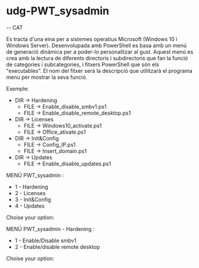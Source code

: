 # udg-PWT_sysadmin

-- CAT </p>
Es tracta d'una eina per a sistemes operatius Microsoft (Windows 10 i Windows Server). Desenvolupada amb PowerShell es basa amb un menú de generació dinàmica per a poder-lo personalitzar al gust.
Aquest menú es crea amb la lectura de diferents directoris i subdirectoris que fan la funció de categories i subcategories, i fitxers PowerShell que són els "executables". El nom del fitxer serà la descripció que utilitzarà el programa menú per mostrar la seva funció.

Exemple:

- DIR -> Hardening
  - FILE -> Enable_disable_smbv1.ps1
  - FILE -> Enable_disable_remote_desktop.ps1
- DIR -> Licenses
  - FILE -> Windows10_activate.ps1
  - FILE -> Office_ativate.ps1
- DIR -> Init&Config
  - FILE -> Config_IP.ps1
  - FILE -> Insert_domain.ps1
- DIR -> Updates
  - FILE -> Enable_disable_updates.ps1

MENÚ PWT_sysadmin :

  - 1 - Hardening
  - 2 - Licenses
  - 3 - Init&Config
  - 4 - Updates
  
Choise your option:

MENÚ PWT_sysadmin - Hardening :

  - 1 - Enable/Disable smbv1
  - 2 - Enable/disable remote desktop
  
Choise your option:




